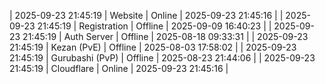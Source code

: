 | 2025-09-23 21:45:19 | Website | Online | 2025-09-23 21:45:16 |
| 2025-09-23 21:45:19 | Registration | Offline | 2025-09-09 16:40:23 |
| 2025-09-23 21:45:19 | Auth Server | Offline | 2025-08-18 09:33:31 |
| 2025-09-23 21:45:19 | Kezan (PvE) | Offline | 2025-08-03 17:58:02 |
| 2025-09-23 21:45:19 | Gurubashi (PvP) | Offline | 2025-08-23 21:44:06 |
| 2025-09-23 21:45:19 | Cloudflare | Online | 2025-09-23 21:45:16 |
